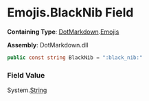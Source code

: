# Emojis\.BlackNib Field

**Containing Type**: [DotMarkdown](../../README.md)\.[Emojis](../README.md)

**Assembly**: DotMarkdown\.dll

```csharp
public const string BlackNib = ":black_nib:"
```

### Field Value

System\.[String](https://docs.microsoft.com/en-us/dotnet/api/system.string)